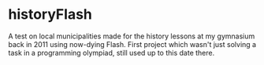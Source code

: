 # historyFlash
A test on local municipalities made for the history lessons at my gymnasium back in 2011 using now-dying Flash. First project which wasn't just solving a task in a programming olympiad, still used up to this date there. 
